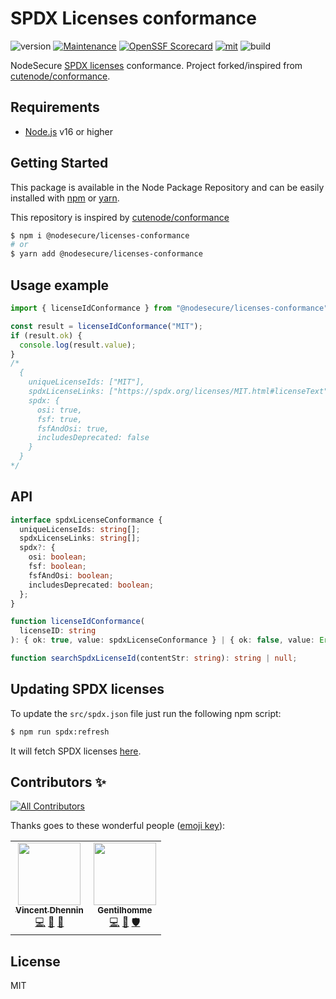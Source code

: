 # SPDX Licenses conformance
![version](https://img.shields.io/badge/dynamic/json.svg?style=for-the-badge&url=https://raw.githubusercontent.com/NodeSecure/licenses-conformance/master/package.json&query=$.version&label=Version)
[![Maintenance](https://img.shields.io/badge/Maintained%3F-yes-green.svg?style=for-the-badge)](https://github.com/NodeSecure/licenses-conformance/commit-activity)
[![OpenSSF
Scorecard](https://api.securityscorecards.dev/projects/github.com/NodeSecure/licenses-conformance/badge?style=for-the-badge)](https://api.securityscorecards.dev/projects/github.com/NodeSecure/licenses-conformance)
[![mit](https://img.shields.io/github/license/Naereen/StrapDown.js.svg?style=for-the-badge)](https://github.com/NodeSecure/licenses-conformance/blob/master/LICENSE)
![build](https://img.shields.io/github/actions/workflow/status/NodeSecure/licenses-conformance/main.yml?style=for-the-badge)

NodeSecure [SPDX licenses](https://spdx.org/licenses/) conformance. Project forked/inspired from [cutenode/conformance](https://github.com/cutenode/conformance.git).

## Requirements
- [Node.js](https://nodejs.org/en/) v16 or higher

## Getting Started

This package is available in the Node Package Repository and can be easily installed with [npm](https://docs.npmjs.com/getting-started/what-is-npm) or [yarn](https://yarnpkg.com).

This repository is inspired by [cutenode/conformance](https://github.com/cutenode/conformance.git)

```bash
$ npm i @nodesecure/licenses-conformance
# or
$ yarn add @nodesecure/licenses-conformance
```

## Usage example

```js
import { licenseIdConformance } from "@nodesecure/licenses-conformance";

const result = licenseIdConformance("MIT");
if (result.ok) {
  console.log(result.value);
}
/*  
  {
    uniqueLicenseIds: ["MIT"],
    spdxLicenseLinks: ["https://spdx.org/licenses/MIT.html#licenseText"],
    spdx: {
      osi: true,
      fsf: true,
      fsfAndOsi: true,
      includesDeprecated: false
    }
  }
*/
```

## API

```ts
interface spdxLicenseConformance {
  uniqueLicenseIds: string[];
  spdxLicenseLinks: string[];
  spdx?: {
    osi: boolean;
    fsf: boolean;
    fsfAndOsi: boolean;
    includesDeprecated: boolean;
  };
}

function licenseIdConformance(
  licenseID: string
): { ok: true, value: spdxLicenseConformance } | { ok: false, value: Error };

function searchSpdxLicenseId(contentStr: string): string | null;
```

## Updating SPDX licenses
To update the `src/spdx.json` file just run the following npm script:

```bash
$ npm run spdx:refresh
```

It will fetch SPDX licenses [here](https://github.com/spdx/license-list-data/blob/main/json/licenses.json).

## Contributors ✨

<!-- ALL-CONTRIBUTORS-BADGE:START - Do not remove or modify this section -->
[![All Contributors](https://img.shields.io/badge/all_contributors-2-orange.svg?style=flat-square)](#contributors-)
<!-- ALL-CONTRIBUTORS-BADGE:END -->

Thanks goes to these wonderful people ([emoji key](https://allcontributors.org/docs/en/emoji-key)):

<!-- ALL-CONTRIBUTORS-LIST:START - Do not remove or modify this section -->
<!-- prettier-ignore-start -->
<!-- markdownlint-disable -->
<table>
  <tr>
    <td align="center"><a href="https://github.com/Kawacrepe"><img src="https://avatars.githubusercontent.com/u/40260517?v=4?s=100" width="100px;" alt=""/><br /><sub><b>Vincent Dhennin</b></sub></a><br /><a href="https://github.com/NodeSecure/licenses-conformance/commits?author=Kawacrepe" title="Code">💻</a> <a href="https://github.com/NodeSecure/licenses-conformance/issues?q=author%3AKawacrepe" title="Bug reports">🐛</a> <a href="https://github.com/NodeSecure/licenses-conformance/commits?author=Kawacrepe" title="Documentation">📖</a></td>
    <td align="center"><a href="https://www.linkedin.com/in/thomas-gentilhomme/"><img src="https://avatars.githubusercontent.com/u/4438263?v=4?s=100" width="100px;" alt=""/><br /><sub><b>Gentilhomme</b></sub></a><br /><a href="https://github.com/NodeSecure/licenses-conformance/commits?author=fraxken" title="Code">💻</a> <a href="https://github.com/NodeSecure/licenses-conformance/pulls?q=is%3Apr+reviewed-by%3Afraxken" title="Reviewed Pull Requests">👀</a> <a href="#security-fraxken" title="Security">🛡️</a></td>
  </tr>
</table>

<!-- markdownlint-restore -->
<!-- prettier-ignore-end -->

<!-- ALL-CONTRIBUTORS-LIST:END -->

## License
MIT
